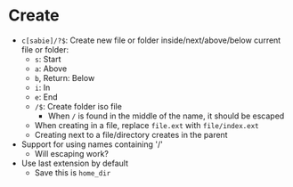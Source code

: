 # Create

* `c[sabie]/?$`: Create new file or folder inside/next/above/below current file or folder:
  * `s`: Start
  * `a`: Above
  * `b`, Return: Below
  * `i`: In
  * `e`: End
  * `/$`: Create folder iso file
    * When `/` is found in the middle of the name, it should be escaped
  * When creating in a file, replace `file.ext` with `file/index.ext`
  * Creating next to a file/directory creates in the parent
* Support for using names containing '/'
  * Will escaping work?
* Use last extension by default
  * Save this is `home_dir`
